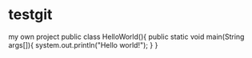 # testgit
my own project
public class HelloWorld(){
  public static void main(String args[]){
    system.out.println("Hello world!");
  }
}
